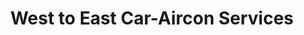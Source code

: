 ---
title: "West to East Car-Aircon Services"
url: /imus/west-to-east-car-aircon-services/
shop: Autowerkstatt
---